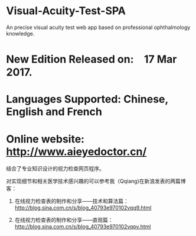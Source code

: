 # Visual-Acuity-Test-SPA
An precise visual acuity test web app based on professional ophthalmology knowledge.

# New Edition Released on:　17 Mar 2017.

# Languages Supported: Chinese, English and French 

# Online website: http://www.aieyedoctor.cn/


结合了专业知识设计的视力检查网页程序。

对实现细节和相关医学技术感兴趣的可以参考我（Qqiang)在新浪发表的两篇博客：

1. 在线视力检查表的制作和分享——技术和算法篇： http://blog.sina.com.cn/s/blog_40793e970102vqq9.html

2. 在线视力检查表的制作和分享——直观篇：http://blog.sina.com.cn/s/blog_40793e970102vqpv.html


